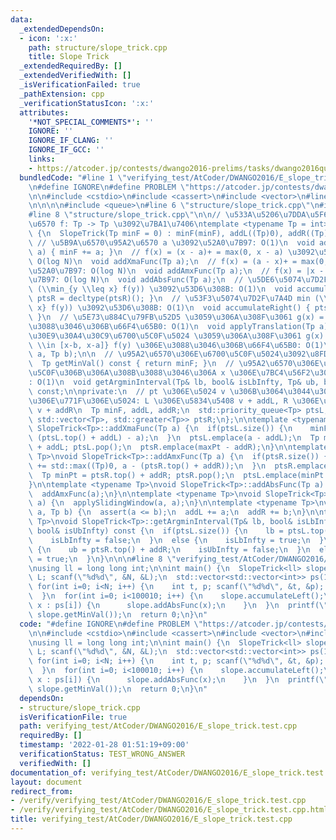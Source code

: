```yaml
---
data:
  _extendedDependsOn:
  - icon: ':x:'
    path: structure/slope_trick.cpp
    title: Slope Trick
  _extendedRequiredBy: []
  _extendedVerifiedWith: []
  _isVerificationFailed: true
  _pathExtension: cpp
  _verificationStatusIcon: ':x:'
  attributes:
    '*NOT_SPECIAL_COMMENTS*': ''
    IGNORE: ''
    IGNORE_IF_CLANG: ''
    IGNORE_IF_GCC: ''
    links:
    - https://atcoder.jp/contests/dwango2016-prelims/tasks/dwango2016qual_e
  bundledCode: "#line 1 \"verifying_test/AtCoder/DWANGO2016/E_slope_trick.test.cpp\"\
    \n#define IGNORE\n#define PROBLEM \"https://atcoder.jp/contests/dwango2016-prelims/tasks/dwango2016qual_e\"\
    \n\n#include <cstdio>\n#include <cassert>\n#include <vector>\n#line 1 \"structure/slope_trick.cpp\"\
    \n\n\n\n#include <queue>\n#line 6 \"structure/slope_trick.cpp\"\n#include <algorithm>\n\
    #line 8 \"structure/slope_trick.cpp\"\n\n// \u533A\u5206\u7DDA\u5F62\u51F8\u95A2\
    \u6570 f: Tp -> Tp \u3092\u7BA1\u7406\ntemplate <typename Tp = int>\nstruct SlopeTrick\
    \ {\n  SlopeTrick(Tp minF = 0) : minF(minF), addL((Tp)0), addR((Tp)0) {}\n\n \
    \ // \u5B9A\u6570\u95A2\u6570 a \u3092\u52A0\u7B97: O(1)\n  void addConstFunc(Tp\
    \ a) { minF += a; }\n  // f(x) = (x - a)+ = max(0, x - a) \u3092\u52A0\u7B97:\
    \ O(log N)\n  void addXmaFunc(Tp a);\n  // f(x) = (a - x)+ = max(0, a - x) \u3092\
    \u52A0\u7B97: O(log N)\n  void addAmxFunc(Tp a);\n  // f(x) = |x - a| \u3092\u52A0\
    \u7B97: O(log N)\n  void addAbsFunc(Tp a);\n  // \u5DE6\u5074\u7D2F\u7A4D min\
    \ (\\min_{y \\leq x} f(y)) \u3092\u53D6\u308B: O(1)\n  void accumulateLeft() {\
    \ ptsR = decltype(ptsR)(); }\n  // \u53F3\u5074\u7D2F\u7A4D min (\\min_{y \\geq\
    \ x} f(y)) \u3092\u53D6\u308B: O(1)\n  void accumulateRight() { ptsL = decltype(ptsL)();\
    \ }\n  // \u5E73\u884C\u79FB\u52D5 \u3059\u306A\u308F\u3061 g(x) = f(x - a) \u306E\
    \u3088\u3046\u306B\u66F4\u65B0: O(1)\n  void applyTranslation(Tp a);\n  // \u30B9\
    \u30E9\u30A4\u30C9\u6700\u5C0F\u5024 \u3059\u306A\u308F\u3061 g(x) = \\min_{y\
    \ \\in [x-b, x-a]} f(y) \u306E\u3088\u3046\u306B\u66F4\u65B0: O(1)\n  void applySlidingWindow(Tp\
    \ a, Tp b);\n\n  // \u95A2\u6570\u306E\u6700\u5C0F\u5024\u3092\u8FD4\u3059: O(1)\n\
    \  Tp getMinVal() const { return minF; }\n  // \u95A2\u6570\u306E\u5024\u304C\u6700\
    \u5C0F\u306B\u306A\u308B\u3088\u3046\u306A x \u306E\u7BC4\u56F2\u3092\u8FD4\u3059\
    : O(1)\n  void getArgminInterval(Tp& lb, bool& isLbInfty, Tp& ub, bool& isUbInfty)\
    \ const;\n\nprivate:\n  // pt \u306E\u5024 v \u306B\u3064\u3044\u3066\u3001\u305D\
    \u306E\u771F\u306E\u5024: L \u306E\u5834\u5408 v + addL, R \u306E\u5834\u5408\
    \ v + addR\n  Tp minF, addL, addR;\n  std::priority_queue<Tp> ptsL;\n  std::priority_queue<Tp,\
    \ std::vector<Tp>, std::greater<Tp>> ptsR;\n};\n\ntemplate <typename Tp>\nvoid\
    \ SlopeTrick<Tp>::addXmaFunc(Tp a) {\n  if(ptsL.size()) {\n    minF += std::max((Tp)0,\
    \ (ptsL.top() + addL) - a);\n  }\n  ptsL.emplace(a - addL);\n  Tp maxPt = ptsL.top()\
    \ + addL; ptsL.pop();\n  ptsR.emplace(maxPt - addR);\n}\n\ntemplate <typename\
    \ Tp>\nvoid SlopeTrick<Tp>::addAmxFunc(Tp a) {\n  if(ptsR.size()) {\n    minF\
    \ += std::max((Tp)0, a - (ptsR.top() + addR));\n  }\n  ptsR.emplace(a - addR);\n\
    \  Tp minPt = ptsR.top() + addR; ptsR.pop();\n  ptsL.emplace(minPt - addL);\n\
    }\n\ntemplate <typename Tp>\nvoid SlopeTrick<Tp>::addAbsFunc(Tp a) {\n  addXmaFunc(a);\n\
    \  addAmxFunc(a);\n}\n\ntemplate <typename Tp>\nvoid SlopeTrick<Tp>::applyTranslation(Tp\
    \ a) {\n  applySlidingWindow(a, a);\n}\n\ntemplate <typename Tp>\nvoid SlopeTrick<Tp>::applySlidingWindow(Tp\
    \ a, Tp b) {\n  assert(a <= b);\n  addL += a;\n  addR += b;\n}\n\ntemplate <typename\
    \ Tp>\nvoid SlopeTrick<Tp>::getArgminInterval(Tp& lb, bool& isLbInfty, Tp& ub,\
    \ bool& isUbInfty) const {\n  if(ptsL.size()) {\n    lb = ptsL.top() + addL;\n\
    \    isLbInfty = false;\n  }\n  else {\n    isLbInfty = true;\n  }\n\n  if(ptsR.size())\
    \ {\n    ub = ptsR.top() + addR;\n    isUbInfty = false;\n  }\n  else {\n    isUbInfty\
    \ = true;\n  }\n}\n\n\n#line 8 \"verifying_test/AtCoder/DWANGO2016/E_slope_trick.test.cpp\"\
    \nusing ll = long long int;\n\nint main() {\n  SlopeTrick<ll> slope;\n  int N,\
    \ L; scanf(\"%d%d\", &N, &L);\n  std::vector<std::vector<int>> ps(100010);\n \
    \ for(int i=0; i<N; i++) {\n    int t, p; scanf(\"%d%d\", &t, &p); t--;\n    ps[t].emplace_back(p);\n\
    \  }\n  for(int i=0; i<100010; i++) {\n    slope.accumulateLeft();\n    for(auto\
    \ x : ps[i]) {\n      slope.addAbsFunc(x);\n    }\n  }\n  printf(\"%lld\\n\",\
    \ slope.getMinVal());\n  return 0;\n}\n"
  code: "#define IGNORE\n#define PROBLEM \"https://atcoder.jp/contests/dwango2016-prelims/tasks/dwango2016qual_e\"\
    \n\n#include <cstdio>\n#include <cassert>\n#include <vector>\n#include \"../../../structure/slope_trick.cpp\"\
    \nusing ll = long long int;\n\nint main() {\n  SlopeTrick<ll> slope;\n  int N,\
    \ L; scanf(\"%d%d\", &N, &L);\n  std::vector<std::vector<int>> ps(100010);\n \
    \ for(int i=0; i<N; i++) {\n    int t, p; scanf(\"%d%d\", &t, &p); t--;\n    ps[t].emplace_back(p);\n\
    \  }\n  for(int i=0; i<100010; i++) {\n    slope.accumulateLeft();\n    for(auto\
    \ x : ps[i]) {\n      slope.addAbsFunc(x);\n    }\n  }\n  printf(\"%lld\\n\",\
    \ slope.getMinVal());\n  return 0;\n}\n"
  dependsOn:
  - structure/slope_trick.cpp
  isVerificationFile: true
  path: verifying_test/AtCoder/DWANGO2016/E_slope_trick.test.cpp
  requiredBy: []
  timestamp: '2022-01-28 01:51:19+09:00'
  verificationStatus: TEST_WRONG_ANSWER
  verifiedWith: []
documentation_of: verifying_test/AtCoder/DWANGO2016/E_slope_trick.test.cpp
layout: document
redirect_from:
- /verify/verifying_test/AtCoder/DWANGO2016/E_slope_trick.test.cpp
- /verify/verifying_test/AtCoder/DWANGO2016/E_slope_trick.test.cpp.html
title: verifying_test/AtCoder/DWANGO2016/E_slope_trick.test.cpp
---
```

